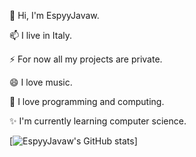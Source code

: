 🐢 Hi, I'm EspyyJavaw.

📫 I live in Italy.

⚡ For now all my projects are private.

😄 I love music.

🔭 I love programming and computing.

✨ I'm currently learning computer science.

[![EspyyJavaw's GitHub stats](https://github-readme-stats.vercel.app/api?username=EspyyJavaw)]

